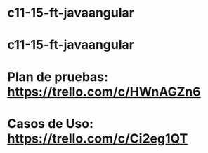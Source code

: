 # c11-15-ft-javaangular
# c11-15-ft-javaangular
# Plan de pruebas: https://trello.com/c/HWnAGZn6
# Casos de Uso: https://trello.com/c/Ci2eg1QT
